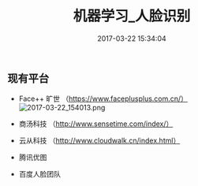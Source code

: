 ﻿---
title: 机器学习_人脸识别
toc: true

tags:
  - ML
date: 2017-03-22 15:34:04
---

## 现有平台
- Face++ 旷世 （https://www.faceplusplus.com.cn/）
![2017-03-22_154013.png](2017-03-22_154013.png)

- 商汤科技 （http://www.sensetime.com/index/）

- 云从科技 （http://www.cloudwalk.cn/index.html）

- 腾讯优图

- 百度人脸团队
